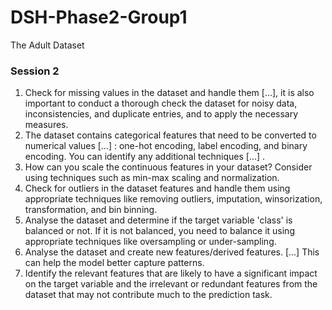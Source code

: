 # DSH-Phase2-Group1
The Adult Dataset

### Session 2

1. Check for missing values in the dataset and handle them [...], it is also important to conduct a thorough check the dataset for noisy data, inconsistencies, and duplicate entries, and to apply the necessary measures.
2. The dataset contains categorical features that need to be converted to numerical values [...] : one-hot encoding, label encoding, and binary encoding. You can identify any additional techniques [...] .
3. How can you scale the continuous features in your dataset? Consider using techniques such as min-max scaling and normalization.
4. Check for outliers in the dataset features and handle them using appropriate techniques like removing outliers, imputation, winsorization, transformation, and bin binning.
5. Analyse the dataset and determine if the target variable 'class' is balanced or not. If it is not balanced, you need to balance it using appropriate techniques like oversampling or under-sampling.
6. Analyse the dataset and create new features/derived features. [...] This can help the model better capture patterns.
7. Identify the relevant features that are likely to have a significant impact on the target variable and the irrelevant or redundant features from the dataset that may not contribute much to the prediction task.
